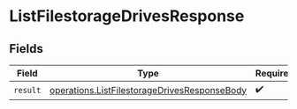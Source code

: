 # ListFilestorageDrivesResponse


## Fields

| Field                                                                                                        | Type                                                                                                         | Required                                                                                                     | Description                                                                                                  |
| ------------------------------------------------------------------------------------------------------------ | ------------------------------------------------------------------------------------------------------------ | ------------------------------------------------------------------------------------------------------------ | ------------------------------------------------------------------------------------------------------------ |
| `result`                                                                                                     | [operations.ListFilestorageDrivesResponseBody](../../models/operations/listfilestoragedrivesresponsebody.md) | :heavy_check_mark:                                                                                           | N/A                                                                                                          |